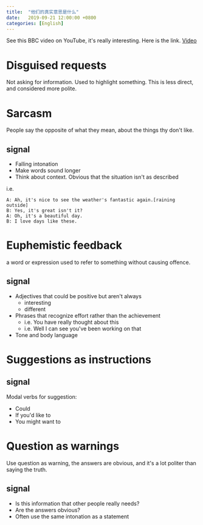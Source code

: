 ```yaml
---
title:  "他们的真实意思是什么"
date:   2019-09-21 12:00:00 +0800
categories: [English]
---
```


See this BBC video on YouTube, it's really interesting. Here is the link.
[Video](https://www.youtube.com/watch?v=_IjRaGOrVbo&list=PLcetZ6gSk96-3Mwa2mMbaJll9xf1vjiZJ)

# Disguised requests

Not asking for information. Used to highlight something. This is less direct, and considered more polite.

# Sarcasm

People say the opposite of what they mean, about the things thy don't like.

## signal

* Falling intonation
* Make words sound longer
* Think about context. Obvious that the situation isn't as described

i.e.
```
A: Ah, it's nice to see the weather's fantastic again.[raining outside]
B: Yes, it's great isn't it?
A: Oh, it's a beautiful day.
B: I love days like these.
```
<!--more-->

# Euphemistic feedback

a word or expression used to refer to something without causing offence.

## signal

* Adjectives that could be positive but aren't always
  * interesting
  * different
* Phrases that recognize effort rather than the achievement
  * i.e. You have really thought about this
  * i.e. Well I can see you've been working on that
* Tone and body language

# Suggestions as instructions

## signal

Modal verbs for suggestion:
* Could
* If you'd like to
* You might want to

# Question as warnings

Use question as warning, the answers are obvious, and it's a lot politer than saying the truth.

## signal

* Is this information that other people really needs?
* Are the answers obvious?
* Often use the same intonation as a statement